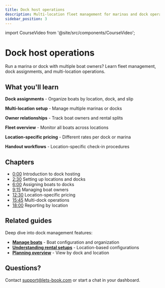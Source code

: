 ```yaml
---
title: Dock host operations
description: Multi-location fleet management for marinas and dock operators
sidebar_position: 3
---
```


import CourseVideo from '@site/src/components/CourseVideo';

# Dock host operations

<CourseVideo videoId="VIDEO_ID_HERE" title="Dock host operations" />

Run a marina or dock with multiple boat owners? Learn fleet management, dock assignments, and multi-location operations.

## What you'll learn

**Dock assignments** - Organize boats by location, dock, and slip

**Multi-location setup** - Manage multiple marinas or docks

**Owner relationships** - Track boat owners and rental splits

**Fleet overview** - Monitor all boats across locations

**Location-specific pricing** - Different rates per dock or marina

**Handout workflows** - Location-specific check-in procedures

## Chapters

- [0:00](https://www.youtube.com/watch?v=VIDEO_ID_HERE&t=0s) Introduction to dock hosting
- [2:30](https://www.youtube.com/watch?v=VIDEO_ID_HERE&t=150s) Setting up locations and docks
- [6:00](https://www.youtube.com/watch?v=VIDEO_ID_HERE&t=360s) Assigning boats to docks
- [9:15](https://www.youtube.com/watch?v=VIDEO_ID_HERE&t=555s) Managing boat owners
- [12:30](https://www.youtube.com/watch?v=VIDEO_ID_HERE&t=750s) Location-specific pricing
- [15:45](https://www.youtube.com/watch?v=VIDEO_ID_HERE&t=945s) Multi-dock operations
- [18:00](https://www.youtube.com/watch?v=VIDEO_ID_HERE&t=1080s) Reporting by location

## Related guides

Deep dive into dock management features:

- **[Manage boats](/guides/boats/manage-boats)** - Boat configuration and organization
- **[Understanding rental setups](/guides/settings/understanding-rental-setup)** - Location-based configurations
- **[Planning overview](/guides/day-to-day/planning-overview)** - View by dock and location

## Questions?

Contact [support@lets-book.com](mailto:support@lets-book.com) or start a chat in your dashboard.

